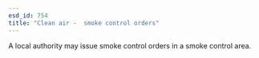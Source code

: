 ```yaml
---
esd_id: 754
title: "Clean air -  smoke control orders"
---
```


A local authority may issue smoke control orders in a smoke control area.

